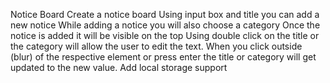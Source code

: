 Notice Board
Create a notice board
Using input box and title you can add a new notice
While adding a notice you will also choose a category
Once the notice is added it will be visible on the top
Using double click on the title or the category will allow the user to edit the text.
When you click outside (blur) of the respective element or press enter the title or category will get updated to the new value.
Add local storage support
